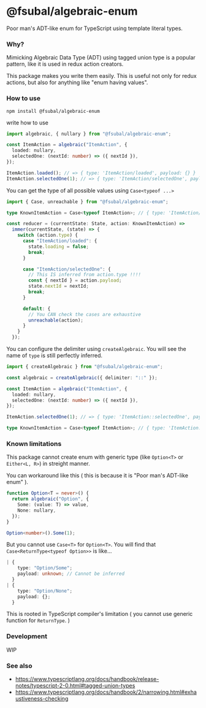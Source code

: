 # @fsubal/algebraic-enum

Poor man's ADT-like enum for TypeScript using template literal types.

### Why?

Mimicking Algebraic Data Type (ADT) using tagged union type is a popular pattern, like it is used in redux action creators.

This package makes you write them easily. This is useful not only for redux actions, but also for anything like "enum having values".

### How to use

```
npm install @fsubal/algebraic-enum
```

write how to use

```ts
import algebraic, { nullary } from "@fsubal/algebraic-enum";

const ItemAction = algebraic("ItemAction", {
  loaded: nullary,
  selectedOne: (nextId: number) => ({ nextId }),
});

ItemAction.loaded(); // => { type: 'ItemAction/loaded', payload: {} }
ItemAction.selectedOne(1); // => { type: 'ItemAction/selectedOne', payload: { nextId: 1 } }
```

You can get the type of all possible values using `Case<typeof ...>`

```ts
import { Case, unreachable } from "@fsubal/algebraic-enum";

type KnownItemAction = Case<typeof ItemAction>; // { type: 'ItemAction/loaded', payload: {} } | { type: 'ItemAction/selectedOne', payload: { nextId: number } }

const reducer = (currentState: State, action: KnownItemAction) =>
  immer(currentState, (state) => {
    switch (action.type) {
      case "ItemAction/loaded": {
        state.loading = false;
        break;
      }

      case "ItemAction/selectedOne": {
        // This IS inferred from action.type !!!!
        const { nextId } = action.payload;
        state.nextId = nextId;
        break;
      }

      default: {
        // You CAN check the cases are exhaustive
        unreachable(action);
      }
    }
  });
```

You can configure the delimiter using `createAlgebraic`. You will see the name of `type` is still perfectly inferred.

```ts
import { createAlgebraic } from "@fsubal/algebraic-enum";

const algebraic = createAlgebraic({ delimiter: "::" });

const ItemAction = algebraic("ItemAction", {
  loaded: nullary,
  selectedOne: (nextId: number) => ({ nextId }),
});

ItemAction.selectedOne(1); // => { type: 'ItemAction::selectedOne', payload: { nextId: 1 } }

type KnownItemAction = Case<typeof ItemAction>; // { type: 'ItemAction::loaded', payload: {} } | { type: 'ItemAction::selectedOne', payload: { nextId: number } }
```

### Known limitations

This package cannot create enum with generic type (like `Option<T>` or `Either<L, R>`) in streight manner.

You can workaround like this ( this is because it is "Poor man's ADT-like enum" ).

```ts
function Option<T = never>() {
  return algebraic("Option", {
    Some: (value: T) => value,
    None: nullary,
  });
}

Option<number>().Some(1);
```

But you cannot use `Case<T>` for `Option<T>`. You will find that `Case<ReturnType<typeof Option>>` is like...

```ts
| {
    type: "Option/Some";
    payload: unknown; // Cannot be inferred
  }
| {
    type: "Option/None";
    payload: {};
  }
```

This is rooted in TypeScript compiler's limitation ( you cannot use generic function for `ReturnType`. )

### Development

WIP

### See also

- https://www.typescriptlang.org/docs/handbook/release-notes/typescript-2-0.html#tagged-union-types
- https://www.typescriptlang.org/docs/handbook/2/narrowing.html#exhaustiveness-checking
